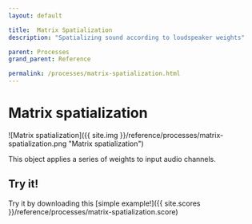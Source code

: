 ```yaml
---
layout: default

title:  Matrix Spatialization
description: "Spatializing sound according to loudspeaker weights"

parent: Processes
grand_parent: Reference

permalink: /processes/matrix-spatialization.html
---
```


# Matrix spatialization

![Matrix spatialization]({{ site.img }}/reference/processes/matrix-spatialization.png "Matrix spatialization") 

This object applies a series of weights to input audio channels.



## Try it!

Try it by downloading this [simple example!]({{ site.scores }}/reference/processes/matrix-spatialization.score)